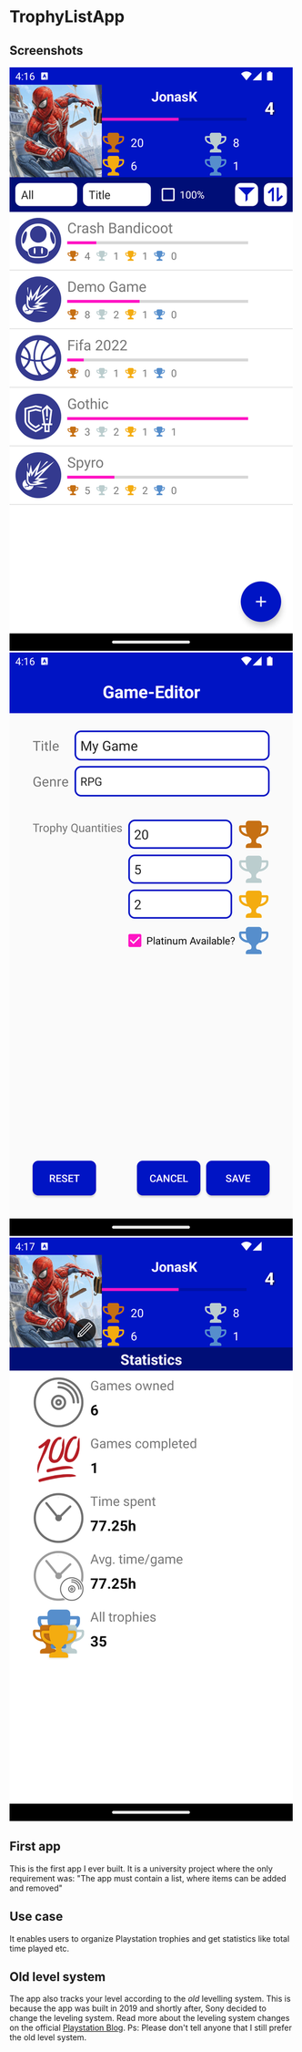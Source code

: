 # TrophyListApp

## Screenshots
![Screenshot of the Trophy list](docs/img/screen_list.png)
![Screenshot of the mask to add a new game](docs/img/screen_add.png)
![Screenshot of the statistics](docs/img/screen_stats.png)

## First app
This is the first app I ever built. It is a university project where the only requirement was: "The app must contain a list, where items can be added and removed"

## Use case
It enables users to organize Playstation trophies and get statistics like total time played etc.

## Old level system
The app also tracks your level according to the *old* levelling system. This is because the app was built in 2019 and shortly after, Sony decided to change the leveling system. Read more about the leveling system changes on the official [Playstation Blog](https://blog.playstation.com/2020/10/07/upcoming-trophy-levelling-changes-detailed/). Ps: Please don't tell anyone that I still prefer the old level system.


